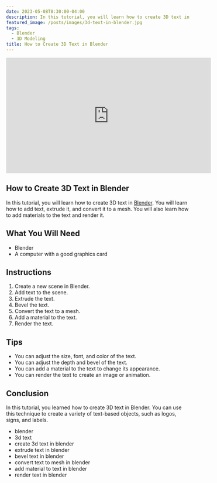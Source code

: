 ```yaml
---
date: 2023-05-08T8:30:00-04:00
description: In this tutorial, you will learn how to create 3D text in Blender. You will learn how to add text, extrude it, and convert it to a mesh. You will also learn how to add materials to the text and render it.
featured_image: /posts/images/3d-text-in-blender.jpg
tags:
  - Blender
  - 3D Modeling
title: How to Create 3D Text in Blender
---
```


<div class="iframe-16-9-container">
<iframe class="youTubeIframe" width="560" height="315" src="https://www.youtube.com/embed/Wa6yMXE0RZk?rel=0" title="YouTube video player" frameborder="0" allow="accelerometer; autoplay; clipboard-write; encrypted-media; gyroscope; picture-in-picture; web-share" allowfullscreen></iframe>
</div>

## How to Create 3D Text in Blender

In this tutorial, you will learn how to create 3D text in [Blender](./blender.md). You will learn how to add text, extrude it, and convert it to a mesh. You will also learn how to add materials to the text and render it.

## What You Will Need

- Blender
- A computer with a good graphics card

## Instructions

1. Create a new scene in Blender.
2. Add text to the scene.
3. Extrude the text.
4. Bevel the text.
5. Convert the text to a mesh.
6. Add a material to the text.
7. Render the text.

## Tips

- You can adjust the size, font, and color of the text.
- You can adjust the depth and bevel of the text.
- You can add a material to the text to change its appearance.
- You can render the text to create an image or animation.

## Conclusion

In this tutorial, you learned how to create 3D text in Blender. You can use this technique to create a variety of text-based objects, such as logos, signs, and labels.

- blender
- 3d text
- create 3d text in blender
- extrude text in blender
- bevel text in blender
- convert text to mesh in blender
- add material to text in blender
- render text in blender

